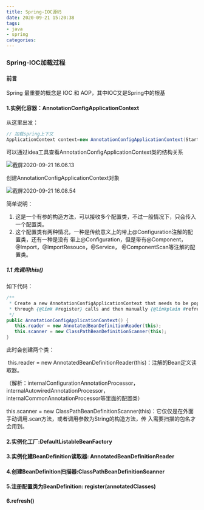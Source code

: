 ```yaml
---
title: Spring-IOC源码
date: 2020-09-21 15:20:38
tags:
- java
- spring
categories:
---
```


### Spring-IOC加载过程

#### 前言

Spring 最重要的概念是 IOC 和 AOP，其中IOC又是Spring中的根基

#### 1.实例化容器：AnnotationConfigApplicationContext

从这里出发：

```java
// 加载spring上下文
ApplicationContext context=new AnnotationConfigApplicationContext(Start.class);
```

<!--more-->
可以通过idea工具查看AnnotationConfigApplicationContext类的结构关系

![截屏2020-09-21 16.06.13](./1-1.png)

创建AnnotationConfigApplicationContext对象

![截屏2020-09-21 16.08.54](./1-2.png)

简单说明：

1. 这是一个有参的构造方法，可以接收多个配置类，不过一般情况下，只会传入一个配置类。
2.  这个配置类有两种情况，一种是传统意义上的带上@Configuration注解的配置类，还有一种是没有 带上@Configuration，但是带有@Component，@Import，@ImportResouce，@Service， @ComponentScan等注解的配置类。

##### 1.1 先调用this()

如下代码：

```java
/**
 * Create a new AnnotationConfigApplicationContext that needs to be populated
 * through {@link #register} calls and then manually {@linkplain #refresh refreshed}.
 */
public AnnotationConfigApplicationContext() {
   this.reader = new AnnotatedBeanDefinitionReader(this);
   this.scanner = new ClassPathBeanDefinitionScanner(this);
}
```

此时会创建两个类：

​	this.reader = new AnnotatedBeanDefinitionReader(this)：注解的Bean定义读取器。

（解析：internalConfigurationAnnotationProcessor，internalAutowiredAnnotationProcessor，internalCommonAnnotationProcessor等里面的配置类）

 this.scanner = new ClassPathBeanDefinitionScanner(this)：它仅仅是在外面手动调用.scan方法，或者调用参数为String的构造方法，传 入需要扫描的包名才会用到。

#### 2.实例化工厂:DefaultListableBeanFactory

#### 3.实例化建BeanDefinition读取器: AnnotatedBeanDefinitionReader

#### 4.创建BeanDefinition扫描器:ClassPathBeanDefinitionScanner

#### 5.注册配置类为BeanDefinition: register(annotatedClasses)

#### 6.refresh()
